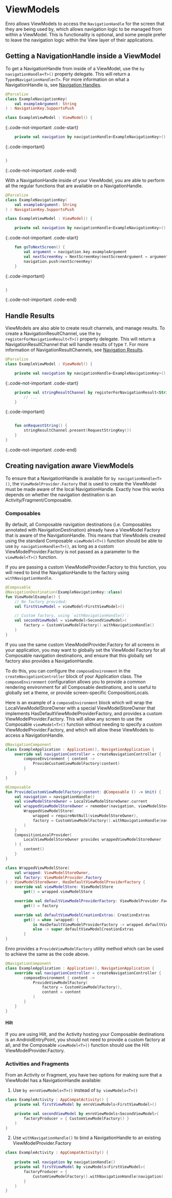 # ViewModels

Enro allows ViewModels to access the `NavigationHandle` for the screen that they are being used by, which allows navigation logic to be managed from within a ViewModel. This is functionality is optional, and some people prefer to leave the navigation logic within the View layer of their applications.

## Getting a NavigationHandle inside a ViewModel
To get a NavigationHandle from inside of a ViewModel, use the `by navigationHandle<T>()` property delegate. This will return a `TypedNavigationHandle<T>`. For more information on what a NavigationHandle is, see [Navigation Handles](./navigation-handles.md).

```kotlin
@Parcelize
class ExampleNavigationKey(
    val exampleArgument: String
) : NavigationKey.SupportsPush

class ExampleViewModel : ViewModel() {

```
{:.code-not-important .code-start}
```kotlin
    private val navigation by navigationHandle<ExampleNavigationKey>()
```
{:.code-important}
```kotlin

}
```
{:.code-not-important .code-end}

With a NavigationHandle inside of your ViewModel, you are able to perform all the regular functions that are available on a NavigationHandle. 

```kotlin
@Parcelize
class ExampleNavigationKey(
    val exampleArgument: String
) : NavigationKey.SupportsPush

class ExampleViewModel : ViewModel() {

    private val navigation by navigationHandle<ExampleNavigationKey>()
```
{:.code-not-important .code-start}
```kotlin
    fun goToNextScreen() {
        val argument = navigation.key.exampleArgument
        val nextScreenKey = NextScreenKey(nextScreenArgument = argument.hashCode())
        navigation.push(nextScreenKey)
    }
```
{:.code-important}
```kotlin

}
```
{:.code-not-important .code-end}

## Handle Results
ViewModels are also able to create result channels, and manage results. To create a NavigationResultChannel, use the `by registerForNavigationResult<T>()` property delegate. This will return a NavigationResultChannel that will handle results of type `T`. For more information of NavigationResultChannels, see [Navigation Results](./navigation-results.md).

```kotlin
@Parcelize
class ExampleViewModel : ViewModel() {

    private val navigation by navigationHandle<ExampleNavigationKey>()
```
{:.code-not-important .code-start}
```kotlin
    private val stringResultChannel by registerForNavigationResult<String> { result: String ->
        // ...
    }
```
{:.code-important}
```kotlin

    fun onRequestString() {
        stringResultChannel.present(RequestStringKey())
    }
}
```
{:.code-not-important .code-end}

## Creating navigation aware ViewModels
To ensure that a NavigationHandle is available for `by navigationHandle<T>()`, the `ViewModelProvider.Factory` that is used to create the ViewModel must be made aware of the local NavigationHandle. Exactly how this works depends on whether the navigation destination is an Activity/Fragment/Composable. 

### Composables
By default, all Composable navigation destinations (i.e. Composables annotated with NavigationDestination) already have a ViewModel Factory that is aware of the NavigationHandle. This means that ViewModels created using the standard Composable `viewModel<T>()` function should be able to use `by navigationHandle<T>()`, as long as a custom ViewModelProvider.Factory is not passed as a parameter to the `viewModel<T>()` function. 

If you are passing a custom ViewModelProvider.Factory to this function, you will need to bind the NavigationHandle to the factory using `withNavigationHandle`.

```kotlin
@Composable
@NavigationDestination(ExampleNavigationKey::class)
fun ViewModelExample() {
    // No factory provided:
    val firstViewModel = viewModel<FirstViewModel>()

    // Custom factory, using `withNavigationHandle()`:
    val secondViewModel = viewModel<SecondViewModel>(
        factory = CustomViewModelFactory().withNavigationHandle()
    )
}
```

If you use the same custom ViewModelProvider.Factory for all screens in your application, you may want to globally set the ViewModel Factory for all Composable navigation destinations, and ensure that this globally set factory also provides a NavigationHandle.

To do this, you can configure the `composeEnvironment` in the `createNavigationController` block of your Application class. The `composeEnvironment` configuration allows you to provide a common rendering environment for all Composable destinations, and is useful to globally set a theme, or provide screen-specific CompositionLocals.  

Here is an example of a `composeEnvironment` block which will wrap the LocalViewModelStoreOwner with a special ViewModelStoreOwner that implements HasDefaultViewModelProviderFactory, and provides a custom ViewModelProvider.Factory. This will allow any screen to use the Composable `viewModel<T>()` function without needing to specify a custom ViewModelProvider.Factory, and which will allow these ViewModels to access a NavigationHandle.  

```kotlin
@NavigationComponent
class ExampleApplication : Application(), NavigationApplication {
    override val navigationController = createNavigationController {
        composeEnvironment { content ->
            ProvideCustomViewModelFactory(content)
        }
    }
}

@Composable
fun ProvideCustomViewModelFactory(content: @Composable () -> Unit) {
    val navigation = navigationHandle()
    val viewModelStoreOwner = LocalViewModelStoreOwner.current
    val wrappedViewModelStoreOwner = remember(navigation, viewModelStoreOwner) {
        WrappedViewModelStore(
            wrapped = requireNotNull(viewModelStoreOwner),
            factory = CustomViewModelFactory().withNavigationHandle(navigation)
        )
    }
    CompositionLocalProvider(
        LocalViewModelStoreOwner provides wrappedViewModelStoreOwner
    ) {
        content()
    }
}

class WrappedViewModelStore(
    val wrapped: ViewModelStoreOwner,
    val factory: ViewModelProvider.Factory
) : ViewModelStoreOwner, HasDefaultViewModelProviderFactory {
    override val viewModelStore: ViewModelStore
        get() = wrapped.viewModelStore

    override val defaultViewModelProviderFactory: ViewModelProvider.Factory
        get() = factory

    override val defaultViewModelCreationExtras: CreationExtras
        get() = when (wrapped) {
            is HasDefaultViewModelProviderFactory -> wrapped.defaultViewModelCreationExtras
            else -> super.defaultViewModelCreationExtras
        }
}
```

Enro provides a `ProvideViewModelFactory` utility method which can be used to achieve the same as the code above.

```kotlin
@NavigationComponent
class ExampleApplication : Application(), NavigationApplication {
    override val navigationController = createNavigationController {
        composeEnvironment { content ->
            ProvideViewModelFactory(
                factory = CustomViewModelFactory(),
                content = content
            )
        }
    }
}
```

#### Hilt
If you are using Hilt, and the Activity hosting your Composable destinations is an AndroidEntryPoint, you should not need to provide a custom factory at all, and the Composable `viewModel<T>()` function should use the Hilt ViewModelProvider.Factory. 

### Activities and Fragments
From an Activity or Fragment, you have two options for making sure that a ViewModel has a NavigationHandle available: 
1. Use `by enroViewModels<T>()` instead of `by viewModels<T>()`
```kotlin
class ExampleActivity : AppCompatActivity() {
    private val firstViewModel by enroViewModels<FirstViewModel>()

    private val secondViewModel by enroViewModels<SecondViewModel>(
        factoryProducer = { CustomViewModelFactory() }
    )
} 
```

2. Use `withNavigationHandle()` to bind a NavigationHandle to an existing ViewModelProvider.Factory
```kotlin
class ExampleActivity : AppCompatActivity() {
    
    private val navigation by navigationHandle()
    private val firstViewModel by viewModels<FirstViewModel>(
        factoryProducer = { 
            CustomViewModelFactory().withNavigationHandle(navigation)
        }
    )
}
```
